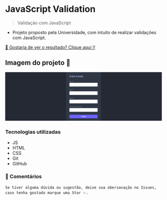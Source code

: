 # JavaScript Validation

> Validação com JavaScript

- Projeto proposto pela Universidade, com intuito de realizar validações com JavaScript.

[🔗 Gostaria de ver o resultado? Clique aqui !!](https://alexandremsjr.github.io/NLW-Explorer/)

## Imagem do projeto 👀

![preview](./assets/screenshot%20project.png)

### Tecnologias utilizadas

- JS
- HTML
- CSS
- Git
- GitHub

### 💬 Comentários

``` Se tiver alguma dúvida ou sugestão, deixe sua obersavação no Issues, caso tenha gostado marque uma Star ✨. ```